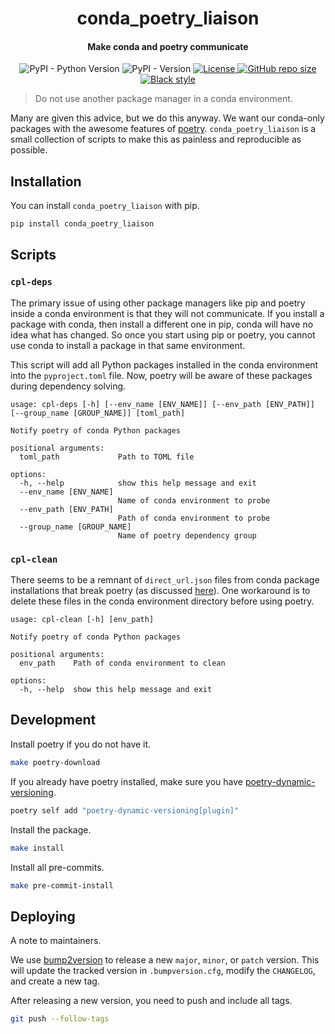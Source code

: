 <h1 align="center">conda_poetry_liaison</h1>

<h4 align="center">Make conda and poetry communicate</h4>

<p align="center">
    <img alt="PyPI - Python Version" src="https://img.shields.io/pypi/pyversions/conda_poetry_liaison">
    <img alt="PyPI - Version" src="https://img.shields.io/pypi/v/conda_poetry_liaison">
    <a href="https://github.com/oasci/conda-poetry-liaison/blob/main/LICENSE" target="_blank">
        <img src="https://img.shields.io/github/license/oasci/conda-poetry-liaison" alt="License">
    </a>
    <a href="https://github.com/oasci/conda-poetry-liaison/" target="_blank">
        <img src="https://img.shields.io/github/repo-size/oasci/conda-poetry-liaison" alt="GitHub repo size">
    </a>
    <a href="https://github.com/psf/black" target="_blank">
        <img src="https://img.shields.io/badge/code%20style-black-000000.svg" alt="Black style">
    </a>
</p>

> Do not use another package manager in a conda environment.

Many are given this advice, but we do this anyway.
We want our conda-only packages with the awesome features of [poetry](https://python-poetry.org/).
`conda_poetry_liaison` is a small collection of scripts to make this as painless and reproducible as possible.

## Installation

You can install `conda_poetry_liaison` with pip.

```bash
pip install conda_poetry_liaison
```

## Scripts

### `cpl-deps`

The primary issue of using other package managers like pip and poetry inside a conda environment is that they will not communicate.
If you install a package with conda, then install a different one in pip, conda will have no idea what has changed.
So once you start using pip or poetry, you cannot use conda to install a package in that same environment.

This script will add all Python packages installed in the conda environment into the `pyproject.toml` file.
Now, poetry will be aware of these packages during dependency solving.

```text
usage: cpl-deps [-h] [--env_name [ENV_NAME]] [--env_path [ENV_PATH]] [--group_name [GROUP_NAME]] [toml_path]

Notify poetry of conda Python packages

positional arguments:
  toml_path             Path to TOML file

options:
  -h, --help            show this help message and exit
  --env_name [ENV_NAME]
                        Name of conda environment to probe
  --env_path [ENV_PATH]
                        Path of conda environment to probe
  --group_name [GROUP_NAME]
                        Name of poetry dependency group
```

### `cpl-clean`

There seems to be a remnant of `direct_url.json` files from conda package installations that break poetry (as discussed [here](https://github.com/python-poetry/poetry/issues/6408)).
One workaround is to delete these files in the conda environment directory before using poetry.

```text
usage: cpl-clean [-h] [env_path]

Notify poetry of conda Python packages

positional arguments:
  env_path    Path of conda environment to clean

options:
  -h, --help  show this help message and exit
```

## Development

Install poetry if you do not have it.

```bash
make poetry-download
```

If you already have poetry installed, make sure you have [poetry-dynamic-versioning](https://github.com/mtkennerly/poetry-dynamic-versioning).

```bash
poetry self add "poetry-dynamic-versioning[plugin]"
```

Install the package.

```bash
make install
```

Install all pre-commits.

```bash
make pre-commit-install
```

## Deploying

A note to maintainers.

We use [bump2version](https://github.com/c4urself/bump2version) to release a new `major`, `minor`, or `patch` version.
This will update the tracked version in `.bumpversion.cfg`, modify the `CHANGELOG`, and create a new tag.

After releasing a new version, you need to push and include all tags.

```bash
git push --follow-tags
```
